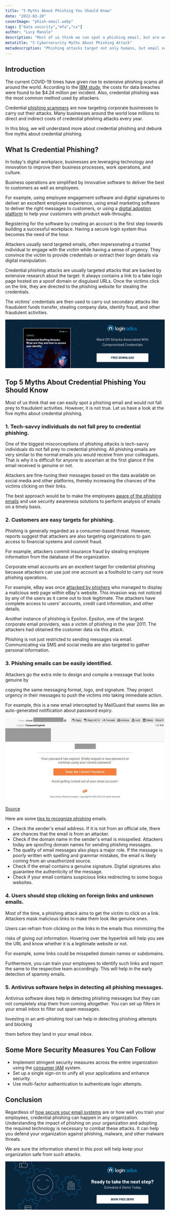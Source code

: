 ```yaml
---
title: "5 Myths About Phishing You Should Know"
date: "2022-03-28"
coverImage: "phish-email.webp"
tags: ["data security","mfa","cx"]
author: "Lucy Manole"
description: "Most of us think we can spot a phishing email, but are we really safe against online fraud? Here are some truths about credential phishing."
metatitle: "5 Cybersecurity Myths About Phishing Attack"
metadescription: "Phishing attacks target not only humans, but email servers as well. It is important to stay alert. Here are a few facts you must know to identify a phishing attack."
---
```


## Introduction

The current COVID-19 times have given rise to extensive phishing scams all around the world. According to the [IBM study](https://newsroom.ibm.com/2021-07-28-IBM-Report-Cost-of-a-Data-Breach-Hits-Record-High-During-Pandemic), the costs for data breaches were found to be $4.24 million per incident.  Also, credential phishing was the most common method used by attackers.

Credential [phishing scammers](https://www.loginradius.com/blog/identity/phishing-for-identity/) are now targeting corporate businesses to carry out their attacks. Many businesses around the world lose millions to direct and indirect costs of credential phishing attacks every year. 

In this blog, we will understand more about credential phishing and debunk five myths about credential phishing.


## What Is Credential Phishing?

In today's digital workplace, businesses are leveraging technology and innovation to improve their business processes, work operations, and culture. 

Business operations are simplified by innovative software to deliver the best to customers as well as employees. 

For example, using employee engagement software and digital signatures to deliver an excellent employee experience, using email marketing software to deliver the right messages to customers, or using a [digital adoption platform](https://www.walkme.com/glossary/digital-adoption-platform/) to help your customers with product walk-throughs.

Registering for the software by creating an account is the first step towards building a successful workplace. Having a secure login system thus becomes the need of the hour. 

Attackers usually send targeted emails, often impersonating a trusted individual to engage with the victim while having a sense of urgency. They convince the victim to provide credentials or extract their login details via digital manipulation. 

Credential phishing attacks are usually targeted attacks that are backed by extensive research about the target. It always contains a link to a fake login page hosted on a spoof domain or disguised URLs. Once the victims click on the link, they are directed to the phishing website for stealing the credentials.

The victims' credentials are then used to carry out secondary attacks like fraudulent funds transfer, stealing company data, identity fraud, and other fraudulent activities.

[![WP-credential-stuffing](WP-credential-stuffing.webp)](https://www.loginradius.com/resource/understanding-credential-stuffing-attacks-whitepaper)


## Top 5 Myths About Credential Phishing You Should Know

Most of us think that we can easily spot a phishing email and would not fall prey to fraudulent activities. However, it is not true. Let us have a look at the five myths about credential phishing.


### 1. Tech-savvy individuals do not fall prey to credential phishing.

One of the biggest misconceptions of phishing attacks is tech-savvy individuals do not fall prey to credential phishing. All phishing emails are very similar to the normal emails you would receive from your colleagues. That is why it is difficult for anyone to ascertain at the first glance if the email received is genuine or not.

Attackers are fine-tuning their messages based on the data available on social media and other platforms, thereby increasing the chances of the victims clicking on their links. 

The best approach would be to make the employees [aware of the phishing emails](https://www.loginradius.com/blog/identity/stop-scammers-getting-email-address/) and use security awareness solutions to perform analysis of emails on a timely basis. 


### 2. Customers are easy targets for phishing.

Phishing is generally regarded as a consumer-based threat. However, reports suggest that attackers are also targeting organizations to gain access to financial systems and commit fraud. 

For example, attackers commit insurance fraud by stealing employee information from the database of the organization. 

Corporate email accounts are an excellent target for credential phishing because attackers can use just one account as a foothold to carry out more phishing operations. 

For example, eBay was once [attacked by phishers](https://news.netcraft.com/archives/2015/09/23/ebay-phishing-sites-hosted-by-ebay.html) who managed to display a malicious web page within eBay's website. This invasion was not noticed by any of the users as it came out to look legitimate. The attackers have complete access to users' accounts, credit card information, and other details.

Another instance of phishing is Epsilon. Epsilon, one of the largest corporate email providers, was a victim of phishing in the year 2011. The attackers had obtained the customer data via this attack.

Phishing is not just restricted to sending messages via email. Communicating via SMS and social media are also targeted to gather personal information. 


### 3. Phishing emails can be easily identified.

Attackers go the extra mile to design and compile a message that looks genuine by 

copying the same messaging format, logo, and signature. They project urgency in their messages to push the victims into taking immediate action.

For example, this is a new email intercepted by MailGuard that seems like an auto-generated notification about password expiry. 


![ss-1](ss-1.webp)


[Source](https://www.mailguard.com.au/blog/phishing-email-employing-cpanel-branding-claims-your-password-has-expired) 

Here are some [tips to recognize phishing](https://www.loginradius.com/blog/identity/phishing-for-identity/) emails.



* Check the sender's email address. If it is not from an official site, there are chances that the email is from an attacker.
* Check if the domain name in the sender's email is misspelled. Attackers today are spoofing domain names for sending phishing messages.
* The quality of email messages also plays a major role. If the message is poorly written with spelling and grammar mistakes, the email is likely coming from an unauthorized source.
* Check if the email contains a genuine signature. Digital signatures also guarantee the authenticity of the message.
* Check if your email contains suspicious links redirecting to some bogus websites.  


### 4. Users should stop clicking on foreign links and unknown emails.

Most of the time, a phishing attack aims to get the victim to click on a link. Attackers mask malicious links to make them look like genuine ones.

Users can refrain from clicking on the links in the emails thus minimizing the 

risks of giving out information. Hovering over the hyperlink will help you see the URL and know whether it is a legitimate website or not. 

For example, some links could be misspelled domain names or subdomains. 

Furthermore, you can train your employees to identify such links and report the same to the respective team accordingly. This will help in the early detection of spammy emails.


### 5. Antivirus software helps in detecting all phishing messages.

Antivirus software does help in detecting phishing messages but they can not completely stop them from coming altogether. You can set up filters in your email inbox to filter out spam messages. 

Investing in an anti-phishing tool can help in detecting phishing attempts and blocking 

them before they land in your email inbox. 


## Some More Security Measures You Can Follow


* Implement stringent security measures across the entire organization using the [consumer IAM](https://www.loginradius.com/blog/identity/customer-identity-and-access-management/) system. 
* Set up a single sign-on to unify all your applications and enhance security.
* Use multi-factor authentication to authenticate login attempts.

## Conclusion

Regardless of [how secure your email systems](https://www.loginradius.com/blog/identity/secure-email-address-website/) are or how well you train your employees, credential phishing can happen in any organization. Understanding the impact of phishing on your organization and adopting the required technology is necessary to combat these attacks. It can help you defend your organization against phishing, malware, and other malware threats.

We are sure the information shared in this post will help keep your organization safe from such attacks. 
 
[![book-a-free-demo-loginradius](../../assets/book-a-demo-loginradius.webp)](https://www.loginradius.com/contact-us?utm_source=blog&utm_medium=web&utm_campaign=5-myths-about-phishing-attack)
